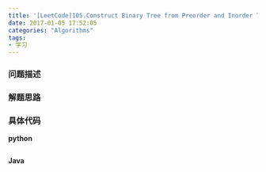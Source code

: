 ```yaml
---
title: '[LeetCode]105.Construct Binary Tree from Preorder and Inorder Traversal'
date: 2017-01-05 17:52:05
categories: "Algorithms"
tags:
- 学习
---
```

### 问题描述 ###

<!-- more -->

### 解题思路 ###

### 具体代码 ###
**python**
```python

```

**Java**
```java

```
